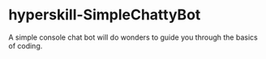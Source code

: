 # hyperskill-SimpleChattyBot
A simple console chat bot will do wonders to guide you through the basics of coding.
